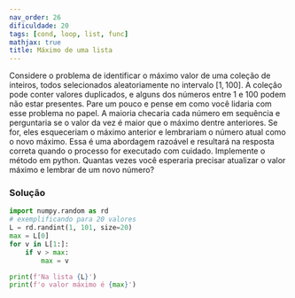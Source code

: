```yaml
---
nav_order: 26
dificuldade: 20
tags: [cond, loop, list, func]
mathjax: true
title: Máximo de uma lista
---
```


Considere o problema de identificar o máximo valor de uma coleção de inteiros,  todos selecionados aleatoriamente no intervalo $[1,\,100]$. A coleção pode conter valores duplicados, e alguns dos números entre 1 e 100 podem não estar presentes. Pare um pouco e pense em como você lidaria com esse problema no papel. A maioria checaria cada número em sequência e perguntaria se o valor da vez é maior que o máximo dentre anteriores. Se for, eles esqueceriam o máximo anterior e lembrariam o número atual como o novo máximo. Essa é uma abordagem razoável e resultará na resposta correta quando o processo for executado com cuidado. Implemente o método em python. Quantas vezes você esperaria precisar atualizar o valor máximo e lembrar de um novo número?

<!-- more -->

### Solução

```python
import numpy.random as rd
# exemplificando para 20 valores
L = rd.randint(1, 101, size=20)
max = L[0]
for v in L[1:]:
    if v > max:
        max = v

print(f'Na lista {L}')
print(f'o valor máximo é {max}')
```



